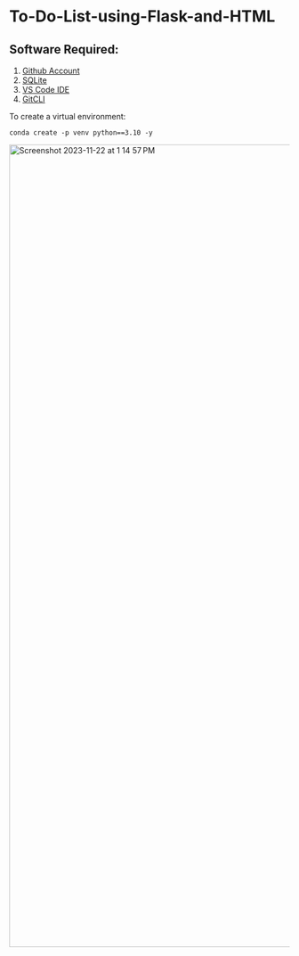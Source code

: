 # To-Do-List-using-Flask-and-HTML

## Software Required:

1. [Github Account](https://github.com)
2. [SQLite](https://www.sqlite.org/download.html)
3. [VS Code IDE](https://code.visualstudio.com/)
4. [GitCLI](https://git-scm.com/book/en/v2/Getting-Started-The-Commands-Line)

To create a virtual environment:
```
conda create -p venv python==3.10 -y
```

<img width="1440" alt="Screenshot 2023-11-22 at 1 14 57 PM" src="https://github.com/sainaakash/To-Do-List-using-Flask-and-HTML/assets/29287066/edfcd2fb-dc53-4fd5-98d0-40a8857964fb">

